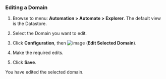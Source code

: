 ### Editing a Domain

1.  Browse to menu: **Automation > Automate > Explorer**. The default
    view is the Datastore.

2.  Select the Domain you want to edit.

3.  Click **Configuration**, then
    ![image](../images/1851.png) (**Edit Selected Domain**).

4.  Make the required edits.

5.  Click **Save**.

You have edited the selected domain.
